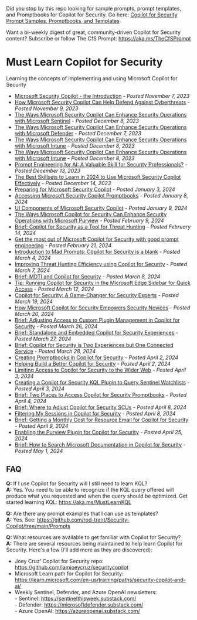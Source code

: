 Did you stop by this repo looking for sample prompts, prompt templates, and Promptbooks for Copilot for Security. Go here: <a href="https://github.com/rod-trent/Security-Copilot/tree/main/Prompts" target="_blank">Copilot for Security Prompt Samples, Promptbooks, and Templates</a>

Want a bi-weekly digest of great, community-driven Copilot for Security content? Subscribe or follow The CfS Prompt: https://aka.ms/TheCfSPrompt

# Must Learn Copilot for Security<br>

Learning the concepts of implementing and using Microsoft Copilot for Security

* <a href="https://rodtrent.substack.com/p/microsoft-security-copilot-the-introduction" target="_blank">Microsoft Security Copilot - the Introduction</a> - <i>Posted November 7, 2023</i><br>
* <a href="https://rodtrent.substack.com/p/how-microsoft-security-copilot-can" target="_blank">How Microsoft Security Copilot Can Help Defend Against Cyberthreats</a> - <i>Posted November 9, 2023</i><br>
* <a href="https://rodtrent.substack.com/p/the-ways-microsoft-security-copilot" target="_blank">The Ways Microsoft Security Copilot Can Enhance Security Operations with Microsoft Sentinel</a> - <i>Posted December 6, 2023</i><br>
* <a href="https://rodtrent.substack.com/p/the-ways-microsoft-security-copilot-6c4" target="_blank">The Ways Microsoft Security Copilot Can Enhance Security Operations with Microsoft Defender</a> - <i>Posted December 7, 2023</i><br>
* <a href="https://rodtrent.substack.com/p/the-ways-microsoft-security-copilot-7d0" target="_blank">The Ways Microsoft Security Copilot Can Enhance Security Operations with Microsoft Intune</a> - <i>Posted December 8, 2023</i><br>
* <a href="https://rodtrent.substack.com/p/the-ways-microsoft-security-copilot-7d0" target="_blank">The Ways Microsoft Security Copilot Can Enhance Security Operations with Microsoft Intune</a> - <i>Posted December 8, 2023</i><br>
* <a href="https://rodtrent.substack.com/p/prompt-engineering-for-ai-a-valuable" target="_blank">Prompt Engineering for AI: A Valuable Skill for Security Professionals?</a> - <i>Posted December 13, 2023</i><br>
* <a href="https://rodtrent.substack.com/p/the-best-skillsets-to-learn-in-2024-c60" target="_blank">The Best Skillsets to Learn in 2024 to Use Microsoft Security Copilot Effectively</a> - <i>Posted December 14, 2023</i><br>
* <a href="https://rodtrent.substack.com/p/preparing-for-microsoft-security" target="_blank">Preparing for Microsoft Security Copilot</a> - <i>Posted January 3, 2024</i><br>
* <a href="https://rodtrent.substack.com/p/accessing-microsoft-security-copilot" target="_blank">Accessing Microsoft Security Copilot Promptbooks</a> - <i>Posted January 8, 2024</i><br>
* <a href="https://rodtrent.substack.com/p/ui-components-of-microsoft-security" target="_blank">UI Components of Microsoft Security Copilot</a> - <i>Posted January 9, 2024</i><br>
* <a href="https://rodtrent.substack.com/p/the-ways-microsoft-security-copilot-905" target="_blank">The Ways Microsoft Copilot for Security Can Enhance Security Operations with Microsoft Purview</a> - <i>Posted February 9, 2024</i><br>
* <a href="https://rodtrent.substack.com/p/brief-copilot-for-security-as-a-tool" target="_blank">Brief: Copilot for Security as a Tool for Threat Hunting</a> - <i>Posted February 14, 2024</i><br>
* <a href="https://www.microsoft.com/en-us/security/blog/2024/02/21/get-the-most-out-of-microsoft-copilot-for-security-with-good-prompt-engineering/" target="_blank">Get the most out of Microsoft Copilot for Security with good prompt engineering</a> - <i>Posted February 21, 2024</i><br>
* <a href="https://rodtrent.substack.com/p/introduction-to-mad-prompts-copilot" target="_blank">Introduction to Mad Prompts: Copilot for Security is a blank</a> - <i>Posted March 4, 2024</i><br>
* <a href="https://techcommunity.microsoft.com/t5/microsoft-security-copilot-blog/improving-threat-hunting-efficiency-using-copilot-for-security/ba-p/4077527" target="_blank">Improving Threat Hunting Efficiency using Copilot for Security</a> - <i>Posted March 7, 2024</i><br>
* <a href="https://rodtrent.substack.com/p/brief-mdti-and-copilot-for-security" target="_blank">Brief: MDTI and Copilot for Security</a> - <i>Posted March 8, 2024</i><br>
* <a href="https://rodtrent.substack.com/p/tip-running-copilot-for-security" target="_blank">Tip: Running Copilot for Security in the Microsoft Edge Sidebar for Quick Access</a> - <i>Posted March 12, 2024</i><br>
* <a href="https://rodtrent.substack.com/p/copilot-for-security-a-game-changer" target="_blank">Copilot for Security: A Game-Changer for Security Experts</a> - <i>Posted March 19, 2024</i><br>
* <a href="https://rodtrent.substack.com/p/how-microsoft-copilot-for-security" target="_blank">How Microsoft Copilot for Security Empowers Security Novices</a> - <i>Posted March 20, 2024</i><br>
* <a href="https://rodtrent.substack.com/p/brief-adjusting-access-to-custom" target="_blank">Brief: Adjusting Access to Custom Plugin Management in Copilot for Security</a> - <i>Posted March 26, 2024</i><br>
* <a href="https://rodtrent.substack.com/p/brief-standalone-versus-embedded" target="_blank">Brief: Standalone and Embedded Copilot for Security Experiences</a> - <i>Posted March 27, 2024</i><br>
* <a href="https://rodtrent.substack.com/p/brief-copilot-for-security-is-two" target="_blank">Brief: Copilot for Security is Two Experiences but One Connected Service</a> - <i>Posted March 28, 2024</i><br>
* <a href="https://rodtrent.substack.com/p/creating-promptbooks-in-copilot-for" target="_blank">Creating Promptbooks in Copilot for Security</a> - <i>Posted April 2, 2024</i><br>
* <a href="https://rodtrent.substack.com/p/helping-build-a-better-copilot-for" target="_blank">Helping Build a Better Copilot for Security</a> - <i>Posted April 2, 2024</i><br>
* <a href="https://rodtrent.substack.com/p/limiting-access-to-copilot-for-security" target="_blank">Limiting Access to Copilot for Security to the Wider Web</a> - <i>Posted April 3, 2024</i><br>
* <a href="https://rodtrent.substack.com/p/creating-a-copilot-for-security-kql" target="_blank">Creating a Copilot for Security KQL Plugin to Query Sentinel Watchlists</a> - <i>Posted April 3, 2024</i><br>
* <a href="https://rodtrent.substack.com/p/brief-two-places-to-access-copilot" target="_blank">Brief: Two Places to Access Copilot for Security Promptbooks</a> - <i>Posted April 4, 2024</i><br>
* <a href="https://rodtrent.substack.com/p/brief-where-to-adjust-copilot-for" target="_blank">Brief: Where to Adjust Copilot for Security SCUs</a> - <i>Posted April 8, 2024</i><br>
* <a href="https://rodtrent.substack.com/p/filtering-my-sessions-in-copilot" target="_blank">Filtering My Sessions in Copilot for Security</a> - <i>Posted April 8, 2024</i><br>
* <a href="https://rodtrent.substack.com/p/brief-getting-a-monthly-cost-for" target="_blank">Brief: Getting a Monthly Cost for Resource Email for Copilot for Security</a> - <i>Posted April 9, 2024</i><br>
* <a href="https://rodtrent.substack.com/p/enabling-the-purview-plugin-for-copilot" target="_blank">Enabling the Purview Plugin for Copilot for Security</a> - <i>Posted April 25, 2024</i><br>
* <a href="https://rodtrent.substack.com/p/brief-how-to-search-microsoft-documentation" target="_blank">Brief: How to Search Microsoft Documentation in Copilot for Security</a> - <i>Posted May 1, 2024</i><br>



## FAQ<br>

<b>Q:</b> If I use Copilot for Security will I still need to learn KQL?<br>
<b>A:</b> Yes. You need to be able to recognize if the KQL query offered will produce what you requested and when the query should be optimized. Get started learning KQL: https://aka.ms/MustLearnKQL

<b>Q:</b> Are there any prompt examples that I can use as templates?<br>
<b>A:</b> Yes. See: https://github.com/rod-trent/Security-Copilot/tree/main/Prompts<br>

<b>Q:</b> What resources are available to get familiar with Copilot for Security?<br>
<b>A:</b> There are several resources being maintained to help learn Copilot for Security. Here's a few (I'll add more as they are discovered):<br>
* Joey Cruz' Copilot for Security repo: https://github.com/iamjoeycruz/securitycopilot
* Microsoft Learn path for Copilot for Security: https://learn.microsoft.com/en-us/training/paths/security-copilot-and-ai/
* Weekly Sentinel, Defender, and Azure OpenAI newsletters:<br>
        - Sentinel: https://sentinelthisweek.substack.com/<br>
        - Defender: https://microsoftdefender.substack.com/<br>
        - Azure OpenAI: https://azureopenai.substack.com/<br>
  


<br>
<br><br>

